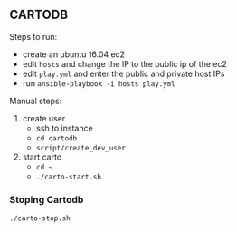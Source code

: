 ## CARTODB

Steps to run:

- create an ubuntu 16.04 ec2
-	edit `hosts` and change the IP to the public ip of the ec2
- edit `play.yml` and enter the public and private host IPs 
- run `ansible-playbook -i hosts play.yml`


Manual steps:

1. create user
	- ssh to instance
	- `cd cartodb`
	- `script/create_dev_user`
2. start carto
	- `cd ~`
	- `./carto-start.sh`

### Stoping Cartodb
`./carto-stop.sh`